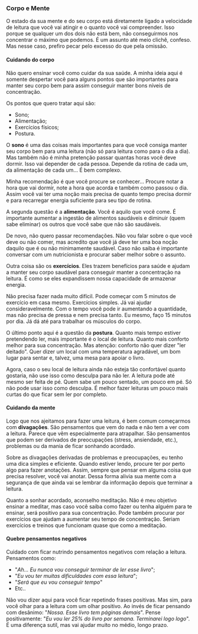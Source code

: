 ### Corpo e Mente

O estado da sua mente e do seu corpo está diretamente ligado a velocidade de leitura que você vai atingir e o quanto você vai compreender. Isso porque se qualquer um dos dois não está bem, não conseguirmos nos concentrar o máximo que podemos. É um assunto até meio clichê, confeso. Mas nesse caso, prefiro pecar pelo excesso do que pela omissão.

#### Cuidando do corpo

Não quero ensinar você como cuidar da sua saúde. A minha ideia aqui é somente despertar você para alguns pontos que são importantes para manter seu corpo bem para assim conseguir manter bons níveis de concentração.

Os pontos que quero tratar aqui são:

* Sono;
* Alimentação;
* Exercícios físicos;
* Postura.

O **sono** é uma das coisas mais importantes para que você consiga manter seu corpo bem para uma leitura (não só para leitura como para o dia a dia). Mas também não é minha pretenção passar quantas horas você deve dormir. Isso vai depender de cada pessoa. Depende da rotina de cada um, da alimentação de cada um... É bem complexo. 

Minha recomendação é que você procure se conhecer... Procure notar a hora que vai dormir, note a hora que acorda e também como passou o dia. Assim você vai ter uma noção mais precisa de quanto tempo precisa dormir e para recarregar energia suficiente para seu tipo de rotina.

A segunda questão é a **alimentação**. Você é aquilo que você come. É importante aumentar a ingestão de alimentos saudáveis e diminuir (quem sabe eliminar) os outros que você sabe que não são saudáveis.

De novo, não quero passar recomendações. Não vou falar sobre o que você deve ou não comer, mas acredito que você já deve ter uma boa noção daquilo que é ou não minimamente saudável. Caso não saiba é importante conversar com um nutricionista e procurar saber melhor sobre o assunto.

Outra coisa são os **exercícios**. Eles trazem benefícios para saúde e ajudam a manter seu corpo saudável para conseguir manter a concentração na leitura. É como se eles expandissem nossa capacidade de armazenar energia.

Não precisa fazer nada muito difícil. Pode começar com 5 minutos de exercício em casa mesmo. Exercícios simples. Já vai ajudar consideravelmente. Com o tempo você pode ir aumentando a quantidade, mas não precisa de pressa e nem precisa tanto. Eu mesmo, faço 15 minutos por dia. Já dá até para trabalhar os músculos do corpo.

O último ponto aqui é a questão da **postura**. Quanto mais tempo estiver pretendendo ler, mais importante é o local de leitura. Quanto mais conforto melhor para sua concentração. Mas atenção: conforto não quer dizer "ler deitado". Quer dizer um local com uma temperatura agradável, um bom lugar para sentar e, talvez, uma mesa para apoiar o livro.

Agora, caso o seu local de leitura ainda não esteja tão confortável quanto gostaria, não use isso como desculpa para não ler. A leitura pode até mesmo ser feita de pé. Quem sabe um pouco sentado, um pouco em pé. Só não pode usar isso como desculpa. É melhor fazer leituras um pouco mais curtas do que ficar sem ler por completo.

#### Cuidando da mente

Logo que nos ajeitamos para fazer uma leitura, é bem comum começarmos com **divagações**. São pensamentos que vem do nada e não tem a ver com a leitura. Parece que vêm especialmente para atrapalhar. São pensamentos que podem ser derivados de preocupações (stress, ansiendade, etc.), problemas ou da mania de ficar sonhando acordado.

Sobre as divagações derivadas de problemas e preocupações, eu tenho uma dica simples e eficiente. Quando estiver lendo, procure ter por perto algo para fazer anotações. Assim, sempre que pensar em alguma coisa que precisa resolver, você vai anotar. Dessa forma alivia sua mente com a segurança de que ainda vai se lembrar da informação depois que terminar a leitura.

Quanto a sonhar acordado, aconselho meditação. Não é meu objetivo ensinar a meditar, mas caso você saiba como fazer ou tenha alguém para te ensinar, será positivo para sua concentração. Pode também procurar por exercícios que ajudam a aumentar seu tempo de concentração. Seriam exercícios e treinos que funcionam quase que como a meditação.

#### Quebre pensamentos negativos

Cuidado com ficar nutrindo pensamentos negativos com relação a leitura. Pensamentos como:

* "*Ah... Eu nunca vou conseguir terminar de ler esse livro*";
* "*Eu vou ter muitas dificuldades com essa leitura*";
* "*Será que eu vou conseguir tempo*"
* Etc..

Não vou dizer aqui para você ficar repetindo frases positivas. Mas sim, para você olhar para a leitura com um olhar positivo. Ao invés de ficar pensando com desânimo: "*Nossa. Esse livro tem páginas demais*". Pense positivamente: "*Eu vou ler 25% do livro por semana. Terminarei logo logo*". É uma diferença sutil, mas vai ajudar muito no médio, longo prazo.

